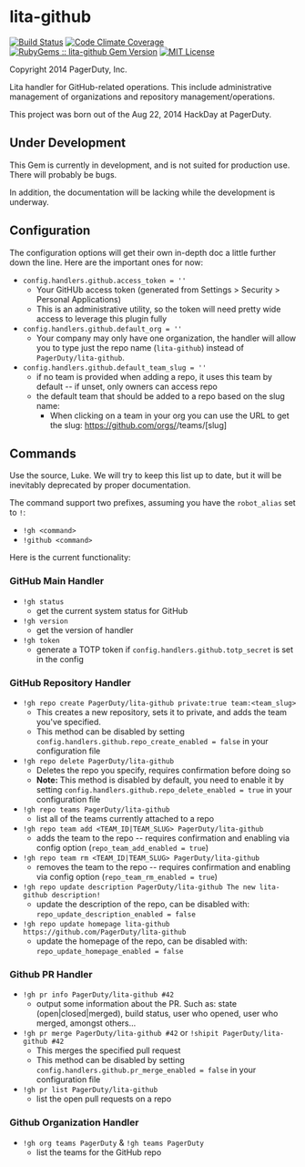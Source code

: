 lita-github
===========
[![Build Status](https://img.shields.io/travis/PagerDuty/lita-github/master.svg)](https://travis-ci.org/PagerDuty/lita-github)
[![Code Climate Coverage](http://img.shields.io/codeclimate/coverage/github/PagerDuty/lita-github.svg)](https://codeclimate.com/github/PagerDuty/lita-github)
[![RubyGems :: lita-github Gem Version](http://img.shields.io/gem/v/lita-github.svg)](https://rubygems.org/gems/lita-github)
[![MIT License](https://img.shields.io/badge/license-Apache%202.0-brightgreen.svg)](https://tldrlegal.com/license/apache-license-2.0-(apache-2.0))

Copyright 2014 PagerDuty, Inc.

Lita handler for GitHub-related operations. This include administrative management of organizations and repository management/operations.

This project was born out of the Aug 22, 2014 HackDay at PagerDuty.

Under Development
-----------------
This Gem is currently in development, and is not suited for production use. There will probably be bugs.

In addition, the documentation will be lacking while the development is underway.

Configuration
-------------
The configuration options will get their own in-depth doc a little further down the line. Here are the important ones for now:

* `config.handlers.github.access_token = ''`
  * Your GitHUb access token (generated from Settings > Security > Personal Applications)
  * This is an administrative utility, so the token will need pretty wide access to leverage this plugin fully
* `config.handlers.github.default_org = ''`
  * Your company may only have one organization, the handler will allow you to type just the repo name (`lita-github`) instead of `PagerDuty/lita-github`.
* `config.handlers.github.default_team_slug = ''`
  * if no team is provided when adding a repo, it uses this team by default -- if unset, only owners can access repo
  * the default team that should be added to a repo based on the slug name:
    * When clicking on a team in your org you can use the URL to get the slug: https://github.com/orgs/<ORG>/teams/[slug]

Commands
--------
Use the source, Luke. We will try to keep this list up to date, but it will be inevitably deprecated by proper documentation.

The command support two prefixes, assuming you have the `robot_alias` set to `!`:
* `!gh <command>`
* `!github <command>`

Here is the current functionality:

### GitHub Main Handler

* `!gh status`
  * get the current system status for GitHub
* `!gh version`
  * get the version of handler
* `!gh token`
  * generate a TOTP token if `config.handlers.github.totp_secret` is set in the config

### GitHub Repository Handler
* `!gh repo create PagerDuty/lita-github private:true team:<team_slug>`
  * This creates a new repository, sets it to private, and adds the team you've specified.
  * This method can be disabled by setting `config.handlers.github.repo_create_enabled = false` in your configuration file
* `!gh repo delete PagerDuty/lita-github`
  * Deletes the repo you specify, requires confirmation before doing so
  * **Note:** This method is disabled by default, you need to enable it by setting `config.handlers.github.repo_delete_enabled = true` in your configuration file
* `!gh repo teams PagerDuty/lita-github`
  * list all of the teams currently attached to a repo
* `!gh repo team add <TEAM_ID|TEAM_SLUG> PagerDuty/lita-github`
  * adds the team to the repo -- requires confirmation and enabling via config option (`repo_team_add_enabled = true`)
* `!gh repo team rm <TEAM_ID|TEAM_SLUG> PagerDuty/lita-github`
  * removes the team to the repo -- requires confirmation and enabling via config option (`repo_team_rm_enabled = true`)
* `!gh repo update description PagerDuty/lita-github The new lita-github description!`
  * update the description of the repo, can be disabled with: `repo_update_description_enabled = false`
* `!gh repo update homepage lita-github https://github.com/PagerDuty/lita-github`
  * update the homepage of the repo, can be disabled with: `repo_update_homepage_enabled = false`

### Github PR Handler
* `!gh pr info PagerDuty/lita-github #42`
  * output some information about the PR. Such as: state (open|closed|merged), build status, user who opened, user who merged, amongst others...
* `!gh pr merge PagerDuty/lita-github #42` or `!shipit PagerDuty/lita-github #42`
  * This merges the specified pull request
  * This method can be disabled by setting `config.handlers.github.pr_merge_enabled = false` in your configuration file
* `!gh pr list PagerDuty/lita-github`
  * list the open pull requests on a repo

### Github Organization Handler
* `!gh org teams PagerDuty` & `!gh teams PagerDuty`
  * list the teams for the GitHub repo
